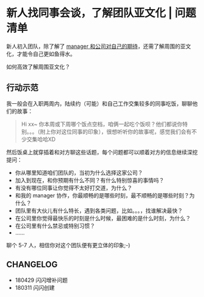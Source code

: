 # 新人找同事会谈，了解团队亚文化 | 问题清单


新人初入团队，除了解了 [manager 和公司对自己的期待](InfoQFreshman2Manager.md)，还需了解周围的亚文化，才能令自己更如鱼得水。

如何高效了解周围亚文化？

## 行动示范

我一般会在入职两周内，陆续约（可能）和自己工作交集较多的同事吃饭，聊聊他们的故事：

> Hi xx~ 你本周或下周哪个饭点空档，咱俩一起吃个饭呗？他们都说你特别。。。（附上你对这位同事的印象），很想听听你的故事呢，感觉我们会有不少交集哈哈XD

然后饭桌上就穿插着和对方聊这些话题，每个问题都可以顺着对方的信息继续深挖提问：

- 你从哪里知道咱们团队的，当初为什么选择这家公司？
- 加入到现在，和你预期有什么不同？有什么特别惊喜的事情吗？
- 有没有哪位同事让你觉得不太好打交道，为什么？
- 和我的 manager 协作，你最顺畅的是哪些时刻，最不顺畅的是哪些时刻？为什么？
- 团队里有大伙儿有什么特长，遇到各类问题，比如。。。，找谁解决最快？
- 在公司里你觉得最快乐的时刻是什么时候，最困难的是什么时刻，为什么？
- 在公司里有什么禁忌或特别习惯？
- ……

聊个 5-7 人，相信你对这个团队便有更立体的印象;-)

## CHANGELOG 

- 180429 闪闪增补问题
- 180311 闪闪创建

